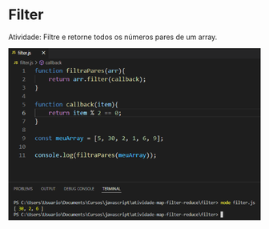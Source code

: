 # Filter
Atividade: Filtre e retorne todos os números pares de um array.

<img src="img/filter-numeros-pares.png">